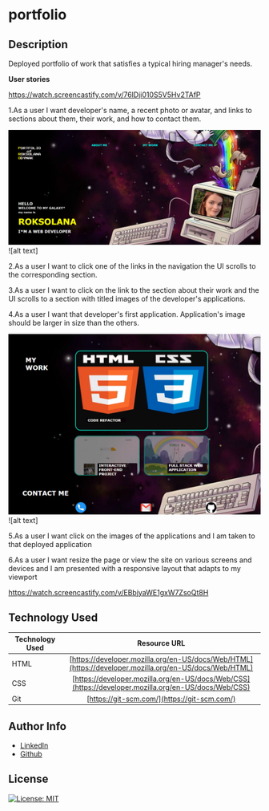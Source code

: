 # portfolio

## Description 

Deployed portfolio of work that satisfies a typical hiring manager's needs.

**User stories**

https://watch.screencastify.com/v/76lDji010S5V5Hv2TAfP

1.As a user I want developer's name, a recent photo or avatar, and links to sections about them, their work, and how to contact them.

![user1](./images/user%20story/1user.png)![alt text]

2.As a user I want to click one of the links in the navigation the UI scrolls to the corresponding section.

3.As a user I want to click on the link to the section about their work
and the UI scrolls to a section with titled images of the developer's applications.

4.As a user I want that developer's first application.
Application's image should be larger in size than the others.

![user4](./images/user%20story/4user4.png)![alt text]

5.As a user I want click on the images of the applications
and  I am taken to that deployed application

6.As a user I want resize the page or view the site on various screens and devices
and I am presented with a responsive layout that adapts to my viewport

https://watch.screencastify.com/v/EBbjyaWE1gxW7ZsoQt8H

## Technology Used 

| Technology Used         | Resource URL           | 
| ------------- |:-------------:| 
| HTML    | [https://developer.mozilla.org/en-US/docs/Web/HTML](https://developer.mozilla.org/en-US/docs/Web/HTML) | 
| CSS     | [https://developer.mozilla.org/en-US/docs/Web/CSS](https://developer.mozilla.org/en-US/docs/Web/CSS)      |   
| Git | [https://git-scm.com/](https://git-scm.com/)     |

## Author Info

* [LinkedIn](https://www.linkedin.com/in/roksolana-odynak-25728025a/)
* [Github](https://github.com/poucoLouco)

## License

[![License: MIT](https://img.shields.io/badge/License-MIT-yellow.svg)](https://opensource.org/licenses/MIT)